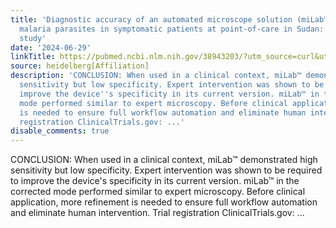 ```yaml
---
title: 'Diagnostic accuracy of an automated microscope solution (miLab™) in detecting
  malaria parasites in symptomatic patients at point-of-care in Sudan: a case-control
  study'
date: '2024-06-29'
linkTitle: https://pubmed.ncbi.nlm.nih.gov/38943203/?utm_source=curl&utm_medium=rss&utm_campaign=pubmed-2&utm_content=1FakS-2QOkCT8HsMOQP1bCRQ4YzyumYOmxmF0moLsQ3dFB1E9V&fc=20220326224207&ff=20240630182643&v=2.18.0.post9+e462414
source: heidelberg[Affiliation]
description: 'CONCLUSION: When used in a clinical context, miLab™ demonstrated high
  sensitivity but low specificity. Expert intervention was shown to be required to
  improve the device''s specificity in its current version. miLab™ in the corrected
  mode performed similar to expert microscopy. Before clinical application, more refinement
  is needed to ensure full workflow automation and eliminate human intervention. Trial
  registration ClinicalTrials.gov: ...'
disable_comments: true
---
```

CONCLUSION: When used in a clinical context, miLab™ demonstrated high sensitivity but low specificity. Expert intervention was shown to be required to improve the device's specificity in its current version. miLab™ in the corrected mode performed similar to expert microscopy. Before clinical application, more refinement is needed to ensure full workflow automation and eliminate human intervention. Trial registration ClinicalTrials.gov: ...